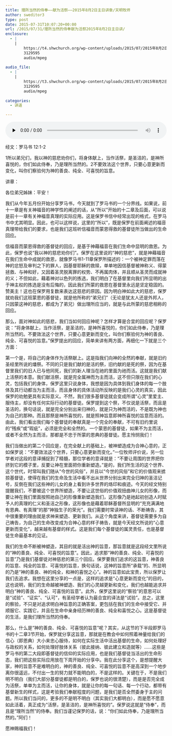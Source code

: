 ```yaml
---
title: 理所当然的侍奉——献为活祭——2015年8月2日主日讲章/天明牧师
author: sweditor3
type: post
date: 2015-07-31T10:07:20+00:00
url: /2015/07/31/理所当然的侍奉献为活祭2015年8月2日主日讲/
enclosure:
  - |
    |
        https://t4.shwchurch.org/wp-content/uploads/2015/07/2015年8月2日讲道录音.mp3
        3129595
        audio/mpeg
        
audio_file:
  - |
    |
        https://t3.shwchurch.org/wp-content/uploads/2015/07/2015年8月2日讲道录音.mp3
        3129595
        audio/mpeg
        
categories:
  - 讲道

---
```

<audio class="wp-audio-shortcode" id="audio-12723-276" preload="none" style="width: 100%;" controls="controls"><source type="audio/mpeg" src="http://t5.shwchurch.org/wp-content/uploads/2015/07/2015年8月2日讲道录音.mp3?_=276" /><http://t5.shwchurch.org/wp-content/uploads/2015/07/2015年8月2日讲道录音.mp3></audio> 

经文：罗马书 12:1-2

1所以弟兄们，我以神的慈悲劝你们，将身体献上，当作活祭，是圣洁的，是神所喜悦的，你们如此侍奉，乃是理所当然的。2不要效法这个世界，只要心意更新而变化，叫你们察验何为神的善良、纯全、可喜悦的旨意。

讲章：

各位弟兄姊妹：平安！

我们从今年五月份开始分享罗马书，今天就到了罗马书的一个分界线。如果说，前十一章是有关神福音的神学性的阐述的话，从“所以”开始的十二章及后面，可以说是前十一章有关神福音真理的实际应用。这是保罗书信中经常出现的格式，在罗马书中尤其明显。因此，也可以这样说，这里的“所以”，既是保罗在前面阐述的福音真理带给我们的要求，也是我们这班听信福音而蒙恩得救的基督徒所当做出的生命回应。

信福音而蒙恩得救的基督徒的回应，是基于神藉福音在我们生命中显明的救恩。为此，保罗也说“我以神的慈悲劝你们”。保罗在这里说的“神的慈悲”，就是神藉福音在我们生命中成就的救恩，就像罗马书1-11章保罗所描述的：一个被神定罪而落在神的忿怒及审判之下的罪人，因基督耶稣的救赎，单单地因信基督被神称义、得蒙拯救、与神和好，又因着圣灵脱离罪的权势、不再属肉体，并且顺从圣灵而成就神的义；不但如此，藉着神对以色列的拣选，我们明白了在基督里向我们所显明的出于神主权的拣选是没有后悔的，因此我们所蒙的救恩在基督里永远是坚定稳固的。赞美主！这也在保罗用复数来表达这慈悲的原因。因为明白神如此大的慈悲，保罗就劝我们这班蒙恩的基督徒，就是他所称的“弟兄们”（无论是犹太人还是外邦人，只因蒙这神的慈悲，都成为了弟兄）做出理所应当的，就是与此所蒙的慈悲相称的回应。

那么，面对神如此的慈悲，我们当如何回应神呢？怎样才算是合宜的回应呢？保罗说：“将身体献上，当作活祭，是圣洁的，是神所喜悦的，你们如此侍奉，乃是理所当然的。不要效法这个世界，只要心意更新而变化，叫你们察验何为神的善良、纯全、可喜悦的旨意。”保罗提出的回应，简单来讲有两方面，再细化一下就是三个方面：

第一个是，将自己的身体作为活祭献上。这是指我们向神的全然的奉献，就是旧约圣经里所说的燔祭。不同的只是我们献的是活的祭，旧约献的是死的祭，因为在基督里我们的旧人已与他同死，我们的新人理当在祂的里面为祂而活。这就是我们献上活祭的本意。我们献活祭，就是完全属神而为主而活，这不但只限在我们的心灵，包括我们的身体，保罗这里只说身体，我想是因为具体到我们身体的每一个肢体及其行动都当为主而活，而且身体的具体活动所反映的是我们心灵的真实，因此保罗的劝勉更具有实际意义。不然，我们很多基督徒就会变成所谓“心灵”里爱主、服侍主，却没有任何实际行动的基督徒。保罗提到这个祭，不仅说是活祭，而且是圣洁的，换句话说，就是完全分别出来归神的，就是只为神而活的，不是既为神也为自己的那种。而且那祭是神所喜悦的，就是照神旨意即神所喜悦的旨意而活的。由此，我们看出我们每个基督徒的奉献真是一个完全的奉献，不可有旧约里说的“残疾”或“瑕疵”，必须是完全和全然的。一个蒙恩的基督徒，如果不为主而活，或者不全然为主而活，那都是不忠于所蒙的恩典的基督徒。愿主怜悯我们！

我们当做出的第二个回应是，在完全献上的基础上，被神塑造成为合神心意的，正如保罗说：“不要效法这个世界，只要心意更新而变化。”一位牧师评价说，另一位学者对这段的意译捕捉到了精髓，那位学者的意译就是：“不要让周围的世界把你挤到它的模子里，反要让神在里面把你重新塑造。”是的，我们所生活的这个世界、这个世代，时常叫我们随从“今世的风俗”，并且以“今世的风俗”和它的价值观来掳掠基督徒，使得在我们的生命及生活中看不出从世界分别出来完全归神的圣洁记号，反倒在我们这些神的儿女的身上看到许多世界的烙印和痕迹。今天的经文特别提醒我们，不要被这个世界所塑造，不要让这世俗的价值观扭曲神儿女的形像，而要让神在我们里面按照祂自己的形像重新塑造我们，这形像乃是祂起初创造人时赋予人的真理的仁义和圣洁之形像，这形像也是藉着耶稣基督所显明的“充充满满地有恩典、有真理”的那“神独生子的荣光”。我们需要时常读神的话、不断祷告，其中很重要的理由就是求神来塑造、更新我们。从这个角度来讲，基督徒需要多为自己祷告，为自己的生命改变成为合神心意的样子祷告，就是今天经文所说的“心意更新而变化”，越来越有基督的样式。这是我们每个基督徒的属灵责任，也是基督徒生命最基本的见证。

我们的生命不断被神塑造，其目的就是活出神的旨意，那旨意就是这段经文里所说的“神的善良、纯全、可喜悦的旨意”。因此，追求那“神的善良、纯全、可喜悦的旨意”乃是我们基督徒对神慈悲的第三个回应。保罗要我们追求的这旨意，神善良的旨意、纯全的旨意、可喜悦的旨意，换句话说，这神的旨意所“承载”的、所显明的乃是“神的善良、神的纯全，和神的喜悦之心”。神的旨意如此宝贵，所以保罗让我们去追求。我想在这里分享的一点是，这样的追求是“心意更新而变化”的目的，这也说明，我们的生命越被神塑造、我们的心灵越更新和变化，我们也越能追求并明白“神的善良、纯全、可喜悦的旨意”。此外，保罗这里说的“察验”的意思可以是“试验”、“证实”、“认可”，有圣经学者认为最合宜的译法是“试验”。总之，这里的察验，不只是对追求明白神旨意的正确答案，更包括在我们的生命中接受它、并顺服它、实践它，并且在生命中亲身经历神的善良、纯全和喜悦之心。这是基督徒的生活，是我们理所当然的侍奉。

那么，什么是“神的善良、纯全、可喜悦的旨意”呢？其实，从这节的下半段即罗马书的十二章3节开始，保罗就分享这旨意，那就是在教会中如何照着神量给我们的信心（即恩典）大小来忠心服侍，如何在实际生活中活出基督的生命，如何处理好与政权的关系，如何处理好肢体关系（彼此接纳、彼此建立和造就等）……这些是罗马书的第二大段即基督徒的信仰的实际应用，也是我们基督徒当活出的生命形态，我们把这些实际应用放在下周开始的分享中。我在此分享这个，是想提醒大家，神的旨意不是难明白的，神的善良、纯全、可喜悦的旨意不是高深到一个地步离你很遥远，不付出一生的努力就不能明白的，不是这样的。关键在于，不是我们明不明白（我们大部分基督徒都是明白的，保罗也说的很清楚），而是是否完全成为活祭，单单为主而活，让你的身体，就是让你的每一句话、每一个行动，都带有基督新生的样式，这是考验我们奉献程度的问题，是我们是否全然委身于主的问题。所以我们当问的，更多的不是明不明白（其实我们大都明白），而是愿不愿意如此活着，真正成为“活祭，是圣洁的，是神所喜悦的”。保罗说这就是“侍奉”，而且是“理所当然”的侍奉。我们当谨记保罗的话，说：“你们如此侍奉，乃是理所当然的。”阿们！

愿神赐福我们！